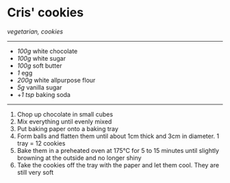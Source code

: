 # Cris' cookies

*vegetarian, cookies*

---

- *100g* white chocolate
- *100g* white sugar
- *100g* soft butter
- *1* egg
- *200g* white allpurpose flour
- *5g* vanilla sugar
- +*1 tsp* baking soda

---

1. Chop up chocolate in small cubes
2. Mix everything until evenly mixed
3. Put baking paper onto a baking tray
4. Form balls and flatten them until about 1cm thick and 3cm in diameter. 1 tray = 12 cookies
5. Bake them in a preheated oven at 175°C for 5 to 15 minutes until slightly browning at the outside and no longer shiny
6. Take the cookies off the tray with the paper and let them cool. They are still very soft
